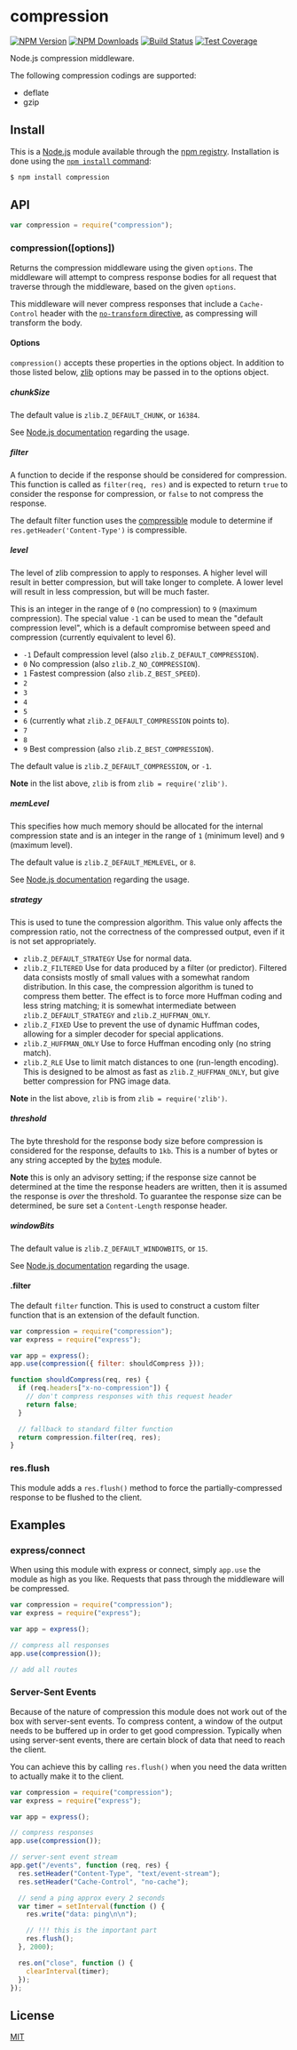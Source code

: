 # compression

[![NPM Version][npm-image]][npm-url]
[![NPM Downloads][downloads-image]][downloads-url]
[![Build Status][travis-image]][travis-url]
[![Test Coverage][coveralls-image]][coveralls-url]

Node.js compression middleware.

The following compression codings are supported:

- deflate
- gzip

## Install

This is a [Node.js](https://nodejs.org/en/) module available through the
[npm registry](https://www.npmjs.com/). Installation is done using the
[`npm install` command](https://docs.npmjs.com/getting-started/installing-npm-packages-locally):

```bash
$ npm install compression
```

## API

<!-- eslint-disable no-unused-vars -->

```js
var compression = require("compression");
```

### compression([options])

Returns the compression middleware using the given `options`. The middleware
will attempt to compress response bodies for all request that traverse through
the middleware, based on the given `options`.

This middleware will never compress responses that include a `Cache-Control`
header with the [`no-transform` directive](https://tools.ietf.org/html/rfc7234#section-5.2.2.4),
as compressing will transform the body.

#### Options

`compression()` accepts these properties in the options object. In addition to
those listed below, [zlib](http://nodejs.org/api/zlib.html) options may be
passed in to the options object.

##### chunkSize

The default value is `zlib.Z_DEFAULT_CHUNK`, or `16384`.

See [Node.js documentation](http://nodejs.org/api/zlib.html#zlib_memory_usage_tuning)
regarding the usage.

##### filter

A function to decide if the response should be considered for compression.
This function is called as `filter(req, res)` and is expected to return
`true` to consider the response for compression, or `false` to not compress
the response.

The default filter function uses the [compressible](https://www.npmjs.com/package/compressible)
module to determine if `res.getHeader('Content-Type')` is compressible.

##### level

The level of zlib compression to apply to responses. A higher level will result
in better compression, but will take longer to complete. A lower level will
result in less compression, but will be much faster.

This is an integer in the range of `0` (no compression) to `9` (maximum
compression). The special value `-1` can be used to mean the "default
compression level", which is a default compromise between speed and
compression (currently equivalent to level 6).

- `-1` Default compression level (also `zlib.Z_DEFAULT_COMPRESSION`).
- `0` No compression (also `zlib.Z_NO_COMPRESSION`).
- `1` Fastest compression (also `zlib.Z_BEST_SPEED`).
- `2`
- `3`
- `4`
- `5`
- `6` (currently what `zlib.Z_DEFAULT_COMPRESSION` points to).
- `7`
- `8`
- `9` Best compression (also `zlib.Z_BEST_COMPRESSION`).

The default value is `zlib.Z_DEFAULT_COMPRESSION`, or `-1`.

**Note** in the list above, `zlib` is from `zlib = require('zlib')`.

##### memLevel

This specifies how much memory should be allocated for the internal compression
state and is an integer in the range of `1` (minimum level) and `9` (maximum
level).

The default value is `zlib.Z_DEFAULT_MEMLEVEL`, or `8`.

See [Node.js documentation](http://nodejs.org/api/zlib.html#zlib_memory_usage_tuning)
regarding the usage.

##### strategy

This is used to tune the compression algorithm. This value only affects the
compression ratio, not the correctness of the compressed output, even if it
is not set appropriately.

- `zlib.Z_DEFAULT_STRATEGY` Use for normal data.
- `zlib.Z_FILTERED` Use for data produced by a filter (or predictor).
  Filtered data consists mostly of small values with a somewhat random
  distribution. In this case, the compression algorithm is tuned to
  compress them better. The effect is to force more Huffman coding and less
  string matching; it is somewhat intermediate between `zlib.Z_DEFAULT_STRATEGY`
  and `zlib.Z_HUFFMAN_ONLY`.
- `zlib.Z_FIXED` Use to prevent the use of dynamic Huffman codes, allowing
  for a simpler decoder for special applications.
- `zlib.Z_HUFFMAN_ONLY` Use to force Huffman encoding only (no string match).
- `zlib.Z_RLE` Use to limit match distances to one (run-length encoding).
  This is designed to be almost as fast as `zlib.Z_HUFFMAN_ONLY`, but give
  better compression for PNG image data.

**Note** in the list above, `zlib` is from `zlib = require('zlib')`.

##### threshold

The byte threshold for the response body size before compression is considered
for the response, defaults to `1kb`. This is a number of bytes or any string
accepted by the [bytes](https://www.npmjs.com/package/bytes) module.

**Note** this is only an advisory setting; if the response size cannot be determined
at the time the response headers are written, then it is assumed the response is
_over_ the threshold. To guarantee the response size can be determined, be sure
set a `Content-Length` response header.

##### windowBits

The default value is `zlib.Z_DEFAULT_WINDOWBITS`, or `15`.

See [Node.js documentation](http://nodejs.org/api/zlib.html#zlib_memory_usage_tuning)
regarding the usage.

#### .filter

The default `filter` function. This is used to construct a custom filter
function that is an extension of the default function.

```js
var compression = require("compression");
var express = require("express");

var app = express();
app.use(compression({ filter: shouldCompress }));

function shouldCompress(req, res) {
  if (req.headers["x-no-compression"]) {
    // don't compress responses with this request header
    return false;
  }

  // fallback to standard filter function
  return compression.filter(req, res);
}
```

### res.flush

This module adds a `res.flush()` method to force the partially-compressed
response to be flushed to the client.

## Examples

### express/connect

When using this module with express or connect, simply `app.use` the module as
high as you like. Requests that pass through the middleware will be compressed.

```js
var compression = require("compression");
var express = require("express");

var app = express();

// compress all responses
app.use(compression());

// add all routes
```

### Server-Sent Events

Because of the nature of compression this module does not work out of the box
with server-sent events. To compress content, a window of the output needs to
be buffered up in order to get good compression. Typically when using server-sent
events, there are certain block of data that need to reach the client.

You can achieve this by calling `res.flush()` when you need the data written to
actually make it to the client.

```js
var compression = require("compression");
var express = require("express");

var app = express();

// compress responses
app.use(compression());

// server-sent event stream
app.get("/events", function (req, res) {
  res.setHeader("Content-Type", "text/event-stream");
  res.setHeader("Cache-Control", "no-cache");

  // send a ping approx every 2 seconds
  var timer = setInterval(function () {
    res.write("data: ping\n\n");

    // !!! this is the important part
    res.flush();
  }, 2000);

  res.on("close", function () {
    clearInterval(timer);
  });
});
```

## License

[MIT](LICENSE)

[npm-image]: https://img.shields.io/npm/v/compression.svg
[npm-url]: https://npmjs.org/package/compression
[travis-image]: https://img.shields.io/travis/expressjs/compression/master.svg
[travis-url]: https://travis-ci.org/expressjs/compression
[coveralls-image]: https://img.shields.io/coveralls/expressjs/compression/master.svg
[coveralls-url]: https://coveralls.io/r/expressjs/compression?branch=master
[downloads-image]: https://img.shields.io/npm/dm/compression.svg
[downloads-url]: https://npmjs.org/package/compression
